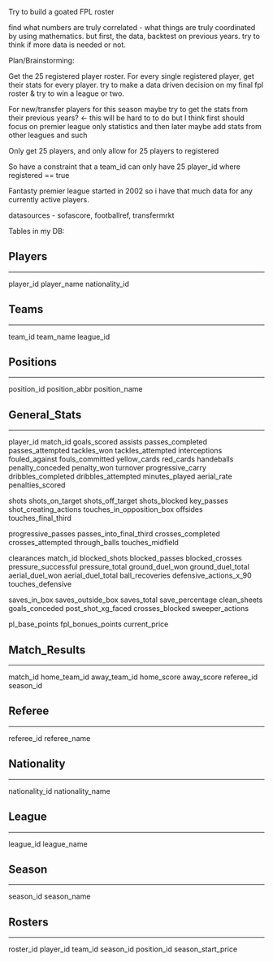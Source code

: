 Try to build a goated FPL roster

find what numbers are truly correlated - what things are truly coordinated by using mathematics. but first, the data, backtest on previous years. try to think if more data is needed or not.

Plan/Brainstorming:

Get the 25 registered player roster. For every single registered player, get their stats for every player. try to make a data driven decision on my final fpl roster & try to win a league or two.

For new/transfer players for this season maybe try to get the stats from their previous years? <- this will be hard to to do but I think first should focus on premier league only statistics and then later maybe add stats from other leagues and such

Only get 25 players, and only allow for 25 players to registered

So have a constraint that a team_id can only have 25 player_id where registered == true

Fantasty premier league started in 2002 so i have that much data for any currently active players.

datasources - sofascore, footballref, transfermrkt

Tables in my DB:

## Players

---

player_id player_name nationality_id

## Teams

---

team_id team_name league_id

## Positions

---

position_id position_abbr position_name

## General_Stats

---

player_id match_id goals_scored assists passes_completed passes_attempted tackles_won tackles_attempted interceptions fouled_against fouls_committed yellow_cards red_cards handeballs penalty_conceded penalty_won turnover progressive_carry dribbles_completed dribbles_attempted minutes_played aerial_rate penalties_scored

shots shots_on_target shots_off_target shots_blocked key_passes shot_creating_actions touches_in_opposition_box offsides touches_final_third

progressive_passes passes_into_final_third crosses_completed crosses_attempted through_balls touches_midfield

clearances match_id blocked_shots blocked_passes blocked_crosses pressure_successful pressure_total ground_duel_won ground_duel_total aerial_duel_won aerial_duel_total ball_recoveries defensive_actions_x_90 touches_defensive

saves_in_box saves_outside_box saves_total save_percentage clean_sheets goals_conceded post_shot_xg_faced crosses_blocked sweeper_actions

pl_base_points fpl_bonues_points current_price

## Match_Results

---

match_id home_team_id away_team_id home_score away_score referee_id season_id

## Referee

---

referee_id referee_name

## Nationality

---

nationality_id nationality_name

## League

---

league_id league_name

## Season

---

season_id season_name

## Rosters

---

roster_id player_id team_id season_id position_id season_start_price
